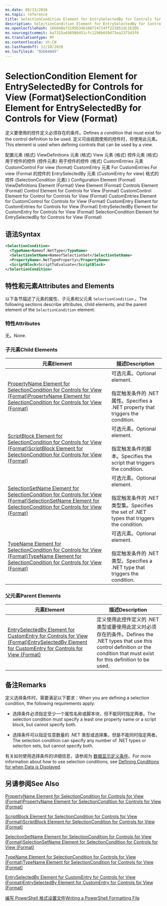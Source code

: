 ```yaml
---
ms.date: 09/13/2016
ms.topic: reference
title: SelectionCondition Element for EntrySelectedBy for Controls for View (Format)
description: SelectionCondition Element for EntrySelectedBy for Controls for View (Format)
ms.openlocfilehash: 16b048e73195b3d6168724714ff223851dc1b20b
ms.sourcegitcommit: ba7315a496986451cfc1296b659d73ea2373d3f0
ms.translationtype: MT
ms.contentlocale: zh-CN
ms.lasthandoff: 12/10/2020
ms.locfileid: "92664845"
---
```

# <a name="selectioncondition-element-for-entryselectedby-for-controls-for-view-format"></a><span data-ttu-id="a9f49-103">SelectionCondition Element for EntrySelectedBy for Controls for View (Format)</span><span class="sxs-lookup"><span data-stu-id="a9f49-103">SelectionCondition Element for EntrySelectedBy for Controls for View (Format)</span></span>

<span data-ttu-id="a9f49-104">定义要使用的控件定义必须存在的条件。</span><span class="sxs-lookup"><span data-stu-id="a9f49-104">Defines a condition that must exist for the control definition to be used.</span></span> <span data-ttu-id="a9f49-105">定义可由视图使用的控件时，将使用此元素。</span><span class="sxs-lookup"><span data-stu-id="a9f49-105">This element is used when defining controls that can be used by a view.</span></span>

<span data-ttu-id="a9f49-106">配置元素 (格式) ViewDefinitions 元素 (格式) View 元素 (格式) 控件元素 (格式) 用于控件的控件 (控件元素) 用于控件的控件 (格式) CustomEntries 元素 CustomControl For view (format) CustomEntry 元素 For CustomEntries For view (Format 的控件的 EntrySelectedBy 元素 (CustomEntry for view) 格式的控件 (SelectionCondition 元素) ) </span><span class="sxs-lookup"><span data-stu-id="a9f49-106">Configuration Element (Format) ViewDefinitions Element (Format) View Element (Format) Controls Element (Format) Control Element for Controls for View (Format) CustomControl Element for Control for Controls for View (Format) CustomEntries Element for CustomControl for Controls for View (Format) CustomEntry Element for CustomEntries for Controls for View (Format) EntrySelectedBy Element for CustomEntry for Controls for View (Format) SelectionCondition Element for EntrySelectedBy for Controls for View (Format)</span></span>

## <a name="syntax"></a><span data-ttu-id="a9f49-107">语法</span><span class="sxs-lookup"><span data-stu-id="a9f49-107">Syntax</span></span>

```xml
<SelectionCondition>
  <TypeName>Nameof.NetType</TypeName>
  <SelectionSetName>NameofSelectionSet</SelectionSetName>
  <PropertyName>.NetTypeProperty</PropertyName>
  <ScriptBlock>ScriptToEvaluate</ScriptBlock>
</SelectionCondition>
```

## <a name="attributes-and-elements"></a><span data-ttu-id="a9f49-108">特性和元素</span><span class="sxs-lookup"><span data-stu-id="a9f49-108">Attributes and Elements</span></span>

<span data-ttu-id="a9f49-109">以下各节描述了元素的属性、子元素和父元素 `SelectionCondition` 。</span><span class="sxs-lookup"><span data-stu-id="a9f49-109">The following sections describe attributes, child elements, and the parent element of the `SelectionCondition` element.</span></span>

### <a name="attributes"></a><span data-ttu-id="a9f49-110">特性</span><span class="sxs-lookup"><span data-stu-id="a9f49-110">Attributes</span></span>

<span data-ttu-id="a9f49-111">无。</span><span class="sxs-lookup"><span data-stu-id="a9f49-111">None.</span></span>

### <a name="child-elements"></a><span data-ttu-id="a9f49-112">子元素</span><span class="sxs-lookup"><span data-stu-id="a9f49-112">Child Elements</span></span>

|<span data-ttu-id="a9f49-113">元素</span><span class="sxs-lookup"><span data-stu-id="a9f49-113">Element</span></span>|<span data-ttu-id="a9f49-114">描述</span><span class="sxs-lookup"><span data-stu-id="a9f49-114">Description</span></span>|
|-------------|-----------------|
|[<span data-ttu-id="a9f49-115">PropertyName Element for SelectionCondition for Controls for View (Format)</span><span class="sxs-lookup"><span data-stu-id="a9f49-115">PropertyName Element for SelectionCondition for Controls for View (Format)</span></span>](./propertyname-element-for-selectioncondition-for-controls-for-view-format.md)|<span data-ttu-id="a9f49-116">可选元素。</span><span class="sxs-lookup"><span data-stu-id="a9f49-116">Optional element.</span></span><br /><br /> <span data-ttu-id="a9f49-117">指定触发条件的 .NET 属性。</span><span class="sxs-lookup"><span data-stu-id="a9f49-117">Specifies a .NET property that triggers the condition.</span></span>|
|[<span data-ttu-id="a9f49-118">ScriptBlock Element for SelectionCondition for Controls for View (Format)</span><span class="sxs-lookup"><span data-stu-id="a9f49-118">ScriptBlock Element for SelectionCondition for Controls for View (Format)</span></span>](./scriptblock-element-for-selectioncondition-for-controls-for-view-format.md)|<span data-ttu-id="a9f49-119">可选元素。</span><span class="sxs-lookup"><span data-stu-id="a9f49-119">Optional element.</span></span><br /><br /> <span data-ttu-id="a9f49-120">指定触发条件的脚本。</span><span class="sxs-lookup"><span data-stu-id="a9f49-120">Specifies the script that triggers the condition.</span></span>|
|[<span data-ttu-id="a9f49-121">SelectionSetName Element for SelectionCondition for Controls for View (Format)</span><span class="sxs-lookup"><span data-stu-id="a9f49-121">SelectionSetName Element for SelectionCondition for Controls for View (Format)</span></span>](./selectionsetname-element-for-selectioncondition-for-controls-for-view-format.md)|<span data-ttu-id="a9f49-122">可选元素。</span><span class="sxs-lookup"><span data-stu-id="a9f49-122">Optional element.</span></span><br /><br /> <span data-ttu-id="a9f49-123">指定触发条件的 .NET 类型集。</span><span class="sxs-lookup"><span data-stu-id="a9f49-123">Specifies the set of .NET types that triggers the condition.</span></span>|
|[<span data-ttu-id="a9f49-124">TypeName Element for SelectionCondition for Controls for View (Format)</span><span class="sxs-lookup"><span data-stu-id="a9f49-124">TypeName Element for SelectionCondition for Controls for View (Format)</span></span>](./typename-element-for-selectioncondition-for-controls-for-view-format.md)|<span data-ttu-id="a9f49-125">可选元素。</span><span class="sxs-lookup"><span data-stu-id="a9f49-125">Optional element.</span></span><br /><br /> <span data-ttu-id="a9f49-126">指定触发条件的 .NET 类型。</span><span class="sxs-lookup"><span data-stu-id="a9f49-126">Specifies a .NET type that triggers the condition.</span></span>|

### <a name="parent-elements"></a><span data-ttu-id="a9f49-127">父元素</span><span class="sxs-lookup"><span data-stu-id="a9f49-127">Parent Elements</span></span>

|<span data-ttu-id="a9f49-128">元素</span><span class="sxs-lookup"><span data-stu-id="a9f49-128">Element</span></span>|<span data-ttu-id="a9f49-129">描述</span><span class="sxs-lookup"><span data-stu-id="a9f49-129">Description</span></span>|
|-------------|-----------------|
|[<span data-ttu-id="a9f49-130">EntrySelectedBy Element for CustomEntry for Controls for View (Format)</span><span class="sxs-lookup"><span data-stu-id="a9f49-130">EntrySelectedBy Element for CustomEntry for Controls for View (Format)</span></span>](./entryselectedby-element-for-customentry-for-controls-for-view-format.md)|<span data-ttu-id="a9f49-131">定义使用此控件定义的 .NET 类型或要使用此定义时必须存在的条件。</span><span class="sxs-lookup"><span data-stu-id="a9f49-131">Defines the .NET types that use this control definition or the condition that must exist for this definition to be used.</span></span>|

## <a name="remarks"></a><span data-ttu-id="a9f49-132">备注</span><span class="sxs-lookup"><span data-stu-id="a9f49-132">Remarks</span></span>

<span data-ttu-id="a9f49-133">定义选择条件时，需要满足以下要求：</span><span class="sxs-lookup"><span data-stu-id="a9f49-133">When you are defining a selection condition, the following requirements apply:</span></span>

- <span data-ttu-id="a9f49-134">选择条件必须指定至少一个属性名称或脚本块，但不能同时指定两者。</span><span class="sxs-lookup"><span data-stu-id="a9f49-134">The selection condition must specify a least one property name or a script block, but cannot specify both.</span></span>

- <span data-ttu-id="a9f49-135">选择条件可以指定任意数量的 .NET 类型或选择集，但是不能同时指定两者。</span><span class="sxs-lookup"><span data-stu-id="a9f49-135">The selection condition can specify any number of .NET types or selection sets, but cannot specify both.</span></span>

<span data-ttu-id="a9f49-136">有关如何使用选择条件的详细信息，请参阅为 [数据显示定义条件](./defining-conditions-for-displaying-data.md)。</span><span class="sxs-lookup"><span data-stu-id="a9f49-136">For more information about how to use selection conditions, see [Defining Conditions for when Data is Displayed](./defining-conditions-for-displaying-data.md).</span></span>

## <a name="see-also"></a><span data-ttu-id="a9f49-137">另请参阅</span><span class="sxs-lookup"><span data-stu-id="a9f49-137">See Also</span></span>

[<span data-ttu-id="a9f49-138">PropertyName Element for SelectionCondition for Controls for View (Format)</span><span class="sxs-lookup"><span data-stu-id="a9f49-138">PropertyName Element for SelectionCondition for Controls for View (Format)</span></span>](./propertyname-element-for-selectioncondition-for-controls-for-view-format.md)

[<span data-ttu-id="a9f49-139">ScriptBlock Element for SelectionCondition for Controls for View (Format)</span><span class="sxs-lookup"><span data-stu-id="a9f49-139">ScriptBlock Element for SelectionCondition for Controls for View (Format)</span></span>](./scriptblock-element-for-selectioncondition-for-controls-for-view-format.md)

[<span data-ttu-id="a9f49-140">SelectionSetName Element for SelectionCondition for Controls for View (Format)</span><span class="sxs-lookup"><span data-stu-id="a9f49-140">SelectionSetName Element for SelectionCondition for Controls for View (Format)</span></span>](./selectionsetname-element-for-selectioncondition-for-controls-for-view-format.md)

[<span data-ttu-id="a9f49-141">TypeName Element for SelectionCondition for Controls for View (Format)</span><span class="sxs-lookup"><span data-stu-id="a9f49-141">TypeName Element for SelectionCondition for Controls for View (Format)</span></span>](./typename-element-for-selectioncondition-for-controls-for-view-format.md)

[<span data-ttu-id="a9f49-142">EntrySelectedBy Element for CustomEntry for Controls for View (Format)</span><span class="sxs-lookup"><span data-stu-id="a9f49-142">EntrySelectedBy Element for CustomEntry for Controls for View (Format)</span></span>](./entryselectedby-element-for-customentry-for-controls-for-view-format.md)

[<span data-ttu-id="a9f49-143">编写 PowerShell 格式设置文件</span><span class="sxs-lookup"><span data-stu-id="a9f49-143">Writing a PowerShell Formatting File</span></span>](./writing-a-powershell-formatting-file.md)
